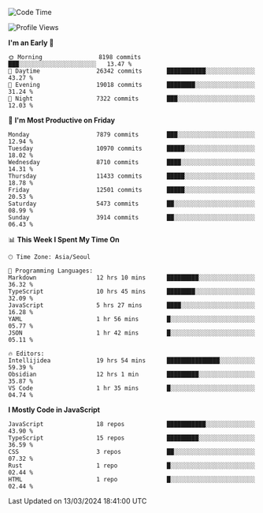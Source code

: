 <!--START_SECTION:waka-->
![Code Time](http://img.shields.io/badge/Code%20Time-5%2C772%20hrs%2021%20mins-blue)

![Profile Views](http://img.shields.io/badge/Profile%20Views-0-blue)

**I'm an Early 🐤** 

```text
🌞 Morning                8198 commits        ███░░░░░░░░░░░░░░░░░░░░░░   13.47 % 
🌆 Daytime                26342 commits       ███████████░░░░░░░░░░░░░░   43.27 % 
🌃 Evening                19018 commits       ████████░░░░░░░░░░░░░░░░░   31.24 % 
🌙 Night                  7322 commits        ███░░░░░░░░░░░░░░░░░░░░░░   12.03 % 
```
📅 **I'm Most Productive on Friday** 

```text
Monday                   7879 commits        ███░░░░░░░░░░░░░░░░░░░░░░   12.94 % 
Tuesday                  10970 commits       █████░░░░░░░░░░░░░░░░░░░░   18.02 % 
Wednesday                8710 commits        ████░░░░░░░░░░░░░░░░░░░░░   14.31 % 
Thursday                 11433 commits       █████░░░░░░░░░░░░░░░░░░░░   18.78 % 
Friday                   12501 commits       █████░░░░░░░░░░░░░░░░░░░░   20.53 % 
Saturday                 5473 commits        ██░░░░░░░░░░░░░░░░░░░░░░░   08.99 % 
Sunday                   3914 commits        ██░░░░░░░░░░░░░░░░░░░░░░░   06.43 % 
```


📊 **This Week I Spent My Time On** 

```text
🕑︎ Time Zone: Asia/Seoul

💬 Programming Languages: 
Markdown                 12 hrs 10 mins      █████████░░░░░░░░░░░░░░░░   36.32 % 
TypeScript               10 hrs 45 mins      ████████░░░░░░░░░░░░░░░░░   32.09 % 
JavaScript               5 hrs 27 mins       ████░░░░░░░░░░░░░░░░░░░░░   16.28 % 
YAML                     1 hr 56 mins        █░░░░░░░░░░░░░░░░░░░░░░░░   05.77 % 
JSON                     1 hr 42 mins        █░░░░░░░░░░░░░░░░░░░░░░░░   05.11 % 

🔥 Editors: 
Intellijidea             19 hrs 54 mins      ███████████████░░░░░░░░░░   59.39 % 
Obsidian                 12 hrs 1 min        █████████░░░░░░░░░░░░░░░░   35.87 % 
VS Code                  1 hr 35 mins        █░░░░░░░░░░░░░░░░░░░░░░░░   04.74 % 
```

**I Mostly Code in JavaScript** 

```text
JavaScript               18 repos            ███████████░░░░░░░░░░░░░░   43.90 % 
TypeScript               15 repos            █████████░░░░░░░░░░░░░░░░   36.59 % 
CSS                      3 repos             ██░░░░░░░░░░░░░░░░░░░░░░░   07.32 % 
Rust                     1 repo              █░░░░░░░░░░░░░░░░░░░░░░░░   02.44 % 
HTML                     1 repo              █░░░░░░░░░░░░░░░░░░░░░░░░   02.44 % 
```




 Last Updated on 13/03/2024 18:41:00 UTC
<!--END_SECTION:waka-->
